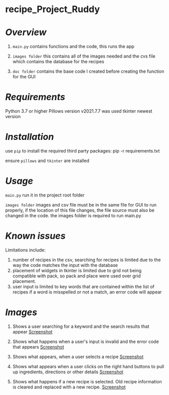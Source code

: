 # recipe_Project_Ruddy

_**Overview**_
====================

1. ``main.py`` contains functions and the code, this runs the app

1. ``images folder`` this contains all of the images needed and the 
cvs file which contains the database for the recipes 

1. ``doc folder`` contains the base code I created before creating the function for the GUI

_**Requirements**_
====================

Python 3.7 or higher
Pillows version v2021.7.7 was used
tkinter newest version

_**Installation**_
====================

use ``pip`` to install the required third party packages: pip -r requirements.txt

ensure ``pillows`` and ``tkinter`` are installed

_**Usage**_
====================

``main.py`` run it in the project root folder

``images folder`` images and csv file must be in the same file for GUI to run properly, if 
the location of this file changes, the file source must also be changed in the code. the images folder is required to run main.py

_**Known issues**_
====================

Limitations include:

1. number of recipes in the csv, searching for recipes is limited due to the way the code matches the input with the database
1. placement of widgets in tkinter is limited due to grid not being compatible with pack, so pack and place were used over 
grid placement. 
1. user input is limited to key words that are contained within the list of recipes
if a word is misspelled or not a match, an error code will appear

_**Images**_
================
1. Shows a user searching for a keyword and the search results that appear
[Screenshot](doc/search_results.png) 
 
1. Shows what happens when a user's input is invalid and the error code that appears
[Screenshot](doc/error_code.png) 

1. Shows what appears, when a user selects a recipe
[Screenshot](doc/select_recipe.png) 

1. Shows what appears when a user clicks on the right hand buttons to pull up ingredients, directions or other details
[Screenshot](doc/recipe_dir.png) 

1. Shows what happens if a new recipe is selected. Old recipe information is cleared and replaced with a new recipe.
[Screenshot](doc/new_recipe.png) 
 